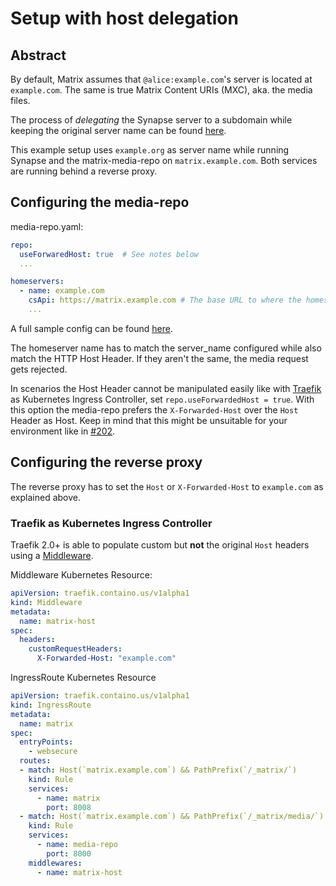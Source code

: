 # Setup with host delegation

## Abstract

By default, Matrix assumes that `@alice:example.com`'s server is located at `example.com`.
The same is true Matrix Content URIs (MXC), aka. the media files.

The process of *delegating* the Synapse server to a subdomain while keeping the original server name can
be found [here](https://github.com/matrix-org/synapse/blob/master/docs/delegate.md).

This example setup uses `example.org` as server name while running Synapse and the matrix-media-repo on `matrix.example.com`.
Both services are running behind a reverse proxy.

## Configuring the media-repo

media-repo.yaml:
```yaml
repo:
  useForwaredHost: true  # See notes below
  ...

homeservers:
  - name: example.com
    csApi: https://matrix.example.com # The base URL to where the homeserver can actually be reached
    ...
```

A full sample config can be found [here](https://github.com/turt2live/matrix-media-repo/blob/master/config.sample.yaml).

The homeserver name has to match the server_name configured while also match the HTTP Host Header. If they aren't the
same, the media request gets rejected.

In scenarios the Host Header cannot be manipulated easily like with [Traefik](https://docs.traefik.io/) as
Kubernetes Ingress Controller, set `repo.useForwardedHost = true`. With this option the media-repo prefers the
`X-Forwarded-Host` over the `Host` Header as Host. Keep in mind that this might be unsuitable for your environment 
like in [#202](https://github.com/turt2live/matrix-media-repo/issues/202).

## Configuring the reverse proxy

The reverse proxy has to set the `Host` or `X-Forwarded-Host` to `example.com` as explained above.

### Traefik as Kubernetes Ingress Controller

Traefik 2.0+ is able to populate custom but **not** the original `Host` headers using a [Middleware](https://docs.traefik.io/middlewares/headers/#general).

Middleware Kubernetes Resource:
```yaml
apiVersion: traefik.containo.us/v1alpha1
kind: Middleware
metadata:
  name: matrix-host
spec:
  headers:
    customRequestHeaders:
      X-Forwarded-Host: "example.com"
```

IngressRoute Kubernetes Resource
```yaml
apiVersion: traefik.containo.us/v1alpha1
kind: IngressRoute
metadata:
  name: matrix
spec:
  entryPoints:
    - websecure
  routes:
  - match: Host(`matrix.example.com`) && PathPrefix(`/_matrix/`)
    kind: Rule
    services:
      - name: matrix
        port: 8008
  - match: Host(`matrix.example.com`) && PathPrefix(`/_matrix/media/`)
    kind: Rule
    services:
      - name: media-repo
        port: 8000
    middlewares:
      - name: matrix-host
```
